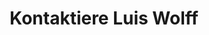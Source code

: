 --- 
layout: pages/contact 
title: Kontaktiere Luis Wolff
language: en
text-main: Hier I will tell you same oportunitiers to contact me.
---